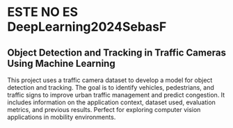 # ESTE NO ES DeepLearning2024SebasF
## Object Detection and Tracking in Traffic Cameras Using Machine Learning

This project uses a traffic camera dataset to develop a model for object detection and tracking. The goal is to identify vehicles, pedestrians, and traffic signs to improve urban traffic management and predict congestion. It includes information on the application context, dataset used, evaluation metrics, and previous results. Perfect for exploring computer vision applications in mobility environments.
